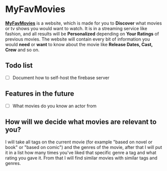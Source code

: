 # MyFavMovies
[**MyFavMovies**](https://puckyeu.github.io/MyFavMovies/) is a website, which is made for you to **Discover** what movies or tv shows you would want to watch. It is in a streaming service like fashion, and all results will be **Personalized** depending on **Your Ratings** of previous movies. The website will contain every bit of information you would **need** or **want** to know about the movie like **Release Dates, Cast, Crew** and so on.

## Todo list
- [ ] Document how to self-host the firebase server

## Features in the future
- [ ] What movies do you know an actor from

## How will we decide what movies are relevant to you?
I will take all tags on the current movie (for example "based on novel or book" or "based on comic") and the genres of the movie, after that I will put it in a list how many times you've liked that specific genre a tag and what rating you gave it. From that I will find similar movies with similar tags and genres.
